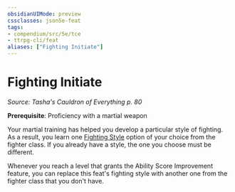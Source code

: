 ```yaml
---
obsidianUIMode: preview
cssclasses: json5e-feat
tags:
- compendium/src/5e/tce
- ttrpg-cli/feat
aliases: ["Fighting Initiate"]
---
```

# Fighting Initiate
*Source: Tasha's Cauldron of Everything p. 80*  

**Prerequisite**: Proficiency with a martial weapon

Your martial training has helped you develop a particular style of fighting. As a result, you learn one [Fighting Style](compendium/optional-features/list-fighting-style-fighter.md) option of your choice from the fighter class. If you already have a style, the one you choose must be different.

Whenever you reach a level that grants the Ability Score Improvement feature, you can replace this feat's fighting style with another one from the fighter class that you don't have.